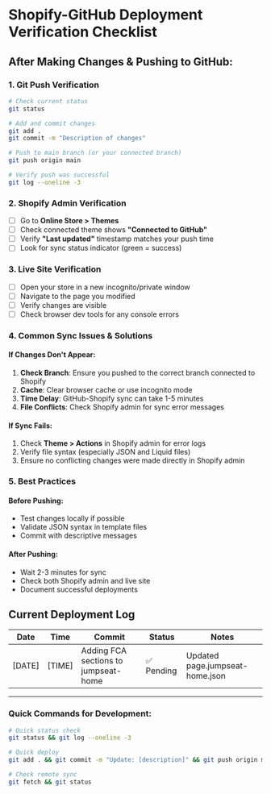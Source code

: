 # Shopify-GitHub Deployment Verification Checklist

## After Making Changes & Pushing to GitHub:

### 1. **Git Push Verification**
```bash
# Check current status
git status

# Add and commit changes
git add .
git commit -m "Description of changes"

# Push to main branch (or your connected branch)
git push origin main

# Verify push was successful
git log --oneline -3
```

### 2. **Shopify Admin Verification**
- [ ] Go to **Online Store > Themes**
- [ ] Check connected theme shows **"Connected to GitHub"**
- [ ] Verify **"Last updated"** timestamp matches your push time
- [ ] Look for sync status indicator (green = success)

### 3. **Live Site Verification**
- [ ] Open your store in a new incognito/private window
- [ ] Navigate to the page you modified
- [ ] Verify changes are visible
- [ ] Check browser dev tools for any console errors

### 4. **Common Sync Issues & Solutions**

#### **If Changes Don't Appear:**
1. **Check Branch**: Ensure you pushed to the correct branch connected to Shopify
2. **Cache**: Clear browser cache or use incognito mode
3. **Time Delay**: GitHub-Shopify sync can take 1-5 minutes
4. **File Conflicts**: Check Shopify admin for sync error messages

#### **If Sync Fails:**
1. Check **Theme > Actions** in Shopify admin for error logs
2. Verify file syntax (especially JSON and Liquid files)
3. Ensure no conflicting changes were made directly in Shopify admin

### 5. **Best Practices**

#### **Before Pushing:**
- Test changes locally if possible
- Validate JSON syntax in template files
- Commit with descriptive messages

#### **After Pushing:**
- Wait 2-3 minutes for sync
- Check both Shopify admin and live site
- Document successful deployments

## Current Deployment Log

| Date | Time | Commit | Status | Notes |
|------|------|--------|---------|-------|
| [DATE] | [TIME] | Adding FCA sections to jumpseat-home | ✅ Pending | Updated page.jumpseat-home.json |

---

### Quick Commands for Development:

```bash
# Quick status check
git status && git log --oneline -3

# Quick deploy
git add . && git commit -m "Update: [description]" && git push origin main

# Check remote sync
git fetch && git status
``` 